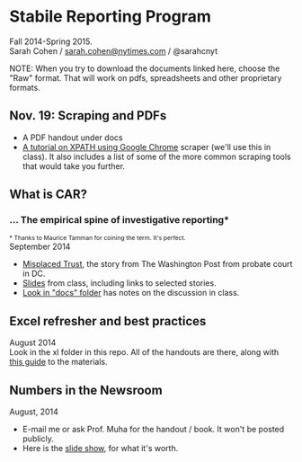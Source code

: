 Stabile Reporting Program
=======

Fall 2014-Spring 2015.<br>
Sarah Cohen / sarah.cohen@nytimes.com / @sarahcnyt

NOTE: When you try to download the documents linked here, choose the "Raw" format. That will work on pdfs, spreadsheets and other proprietary formats.

## Nov. 19: Scraping and PDFs
* A PDF handout under docs
* [A tutorial on XPATH using Google Chrome](http://sarahcnyt.github.io/ire-toronto) scraper (we'll use this in class). It also includes a list of some of the more common scraping tools that would take you further.

## What is CAR? ##
### ... The empirical spine of investigative reporting* ###
<span style="font-size:8pt;">\* Thanks to Maurice Tamman for coining the term. It's perfect.</span><br>
September 2014 <br>

* [Misplaced Trust](https://dl.dropboxusercontent.com/u/26514347/story_pdfs/guardians.pdf), the story from The Washington Post from probate court in DC.
* [Slides](http://slides.com/sarahcnyt/investigative-spine) from class, including links to selected stories.
* [Look in "docs" folder](http://github.com/sarahcnyt/stabile/tree/master/docs/lecturenotes-guardians.md) has notes on the discussion in class.


## Excel refresher and best practices ##
August 2014 <br>
Look in the xl folder in this repo. All of the handouts are there, along with [this guide](https://github.com/sarahcnyt/stabile/blob/master/xl/readme.md) to the materials.

## Numbers in the Newsroom ##
August, 2014<br>

* E-mail me or ask Prof. Muha for the handout / book. It won't be posted publicly.
* Here is the [slide show](http://slides.com/sarahcnyt/numbers-in-the-newsroom/#/), for what it's worth.

